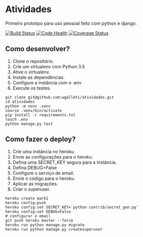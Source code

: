 # Atividades

Primeiro prototipo para uso pessoal feito com python e django.

[![Build Status](https://travis-ci.org/sandrofolk/mark1.svg?branch=master)](https://travis-ci.org/sandrofolk/mark1)
[![Code Health](https://landscape.io/github/sandrofolk/mark1/master/landscape.svg?style=flat)](https://landscape.io/github/sandrofolk/mark1/master)
[![Coverage Status](https://coveralls.io/repos/github/sandrofolk/mark1/badge.svg?branch=master)](https://coveralls.io/github/sandrofolk/mark1?branch=master)

## Como desenvolver?

1. Clone o repositório.
2. Crie um virtualenv com Python 3.5
3. Ative o virtualenv.
4. Instale as dependências.
5. Configure a instância com o .env
6. Execute os testes.

```console
git clone git@github.com:wgalleti/atividades.git
cd atividades
python -m venv .venv
source .venv/bin/activate
pip install -r requirements.txt
touch .env
python manage.py test
```

## Como fazer o deploy?

1. Crie uma instância no heroku.
2. Envie as configurações para o heroku.
3. Defina uma SECRET_KEY segura para a instância.
4. Defina DEBUG=False
5. Configure o serviço de email.
6. Envie o código para o heroku.
7. Aplicar as migrações.
8. Criar o superuser.

```console
heroku create mark1
heroku config:push
heroku config:set SECRET_KEY=`python contrib/secret_gen.py`
heroku config:set DEBUG=False
# configurar o email
git push heroku master --force
heroku run python manage.py migrate
heroku run python manage.py createsuperuser
```